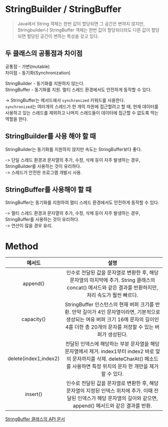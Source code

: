 # StringBuilder / StringBuffer

>Java에서 String 객체는 한번 값이 할당되면 그 공간은 변하지 않지만, Stringbuilder나 StringBuffer 객체는 한번 값이 할당되더라도 다른 값이 할당되면 할당된 공간이 변하는 특성을 갖고 있다.

## 두 클래스의 공통점과 차이점
공통점 - 가변(mutable)  
차이점 - 동기화(Synchronization)  

StringBuilder - 동기화를 지원하지 않는다.  
StringBuffer - 동기화를 지원. 멀티 스레드 환경에서도 안전하게 동작할 수 있다.   

-> StringBuffer는 메서드에서 `synchronized` 키워드를 사용한다.  
`synchronized`는 여러개의 스레드가 한 개의 자원에 접근할려고 할 때, 현재 데이터를 사용하고 있는 스레드를 제외하고 나머지 스레드들이 데이터에 접근할 수 없도록 막는 역할을 한다.


## StringBuilder를 사용 해야 할 때

StringBuilder는 동기화를 지원하지 않지만 속도는 StringBuffer보다 좋다.  

-> 단일 스레드 환경과 문자열의 추가, 수정, 삭제 등이 자주 발생하는 경우, StringBuilder를 사용하는 것이 유리하다.  
-> 스레드가 안전한 프로그램 개발시 사용.  	

## StringBuffer를 사용해야 할 때

StringBuffer는 동기화를 지원하여 멀티 스레드 환경에서도 안전하게 동작할 수 있다.  

-> 멀티 스레드 환경과 문자열의 추가, 수정, 삭제 등이 자주 발생하는 경우, StringBuffer를 사용하는 것이 유리하다.  
-> 연산이 많을 경우 유리.  

# Method

|메서드|설명
|:--:|:--:
|append()|인수로 전달된 값을 문자열로 변환한 후, 해당 문자열의 마지막에 추가. String 클래스의 concat() 메서드와 같은 결과를 반환하지만, 처리 속도가 훨씬 빠르다.
|capacity()|StringBuffer 인스턴스의 현재 버퍼 크기를 반환. 만약 길이가 4인 문자열이라면, 기본적으로 생성되는 여유 버퍼 크기 16에 문자의 길이인 4를 더한 총 20개의 문자를 저장할 수 있는 버퍼가 생성된다.
|delete(index1,index2)|전달된 인덱스에 해당하는 부분 문자열을 해당 문자열에서 제거. index1부터 index2 바로 앞의 문자까지를 삭제. deleteCharAt() 메소드를 사용하면 특정 위치의 문자 한 개만을 제거할 수 있다.
|insert()|인수로 전달된 값을 문자열로 변환한 후, 해당 문자열의 지정된 인덱스 위치에 추가. 이때 전달된 인덱스가 해당 문자열의 길이와 같으면, append() 메서드와 같은 결과를 반환.


[StringBuffer 클래스의 API 문서](https://docs.oracle.com/javase/7/docs/api/java/lang/StringBuffer.html)
